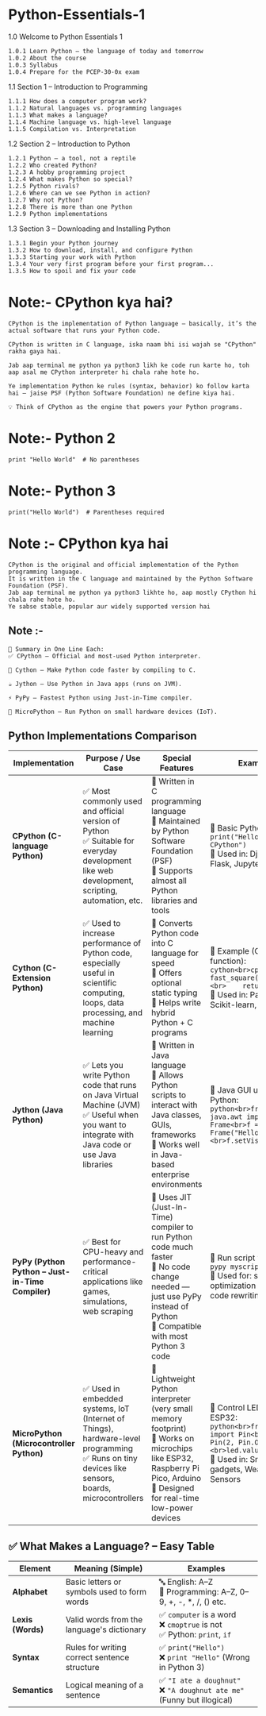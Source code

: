 # Python-Essentials-1






1.0 Welcome to Python Essentials 1
```
1.0.1 Learn Python – the language of today and tomorrow
1.0.2 About the course
1.0.3 Syllabus
1.0.4 Prepare for the PCEP-30-0x exam

```


1.1 Section 1 – Introduction to Programming

```
1.1.1 How does a computer program work?
1.1.2 Natural languages vs. programming languages
1.1.3 What makes a language?
1.1.4 Machine language vs. high-level language
1.1.5 Compilation vs. Interpretation
```


1.2 Section 2 – Introduction to Python
```
1.2.1 Python – a tool, not a reptile
1.2.2 Who created Python?
1.2.3 A hobby programming project
1.2.4 What makes Python so special?
1.2.5 Python rivals?
1.2.6 Where can we see Python in action?
1.2.7 Why not Python?
1.2.8 There is more than one Python
1.2.9 Python implementations
```

1.3 Section 3 – Downloading and Installing Python
```
1.3.1 Begin your Python journey
1.3.2 How to download, install, and configure Python
1.3.3 Starting your work with Python
1.3.4 Your very first program before your first program...
1.3.5 How to spoil and fix your code
```






# Note:- CPython kya hai?
 ```
CPython is the implementation of Python language — basically, it’s the actual software that runs your Python code.

CPython is written in C language, iska naam bhi isi wajah se "CPython" rakha gaya hai.

Jab aap terminal me python ya python3 likh ke code run karte ho, toh aap asal me CPython interpreter hi chala rahe hote ho.

Ye implementation Python ke rules (syntax, behavior) ko follow karta hai — jaise PSF (Python Software Foundation) ne define kiya hai.

💡 Think of CPython as the engine that powers your Python programs.
```


# Note:- Python 2
```
print "Hello World"  # No parentheses
```

# Note:- Python 3
```
print("Hello World")  # Parentheses required
```


# Note :- CPython kya hai
```
CPython is the original and official implementation of the Python programming language.
It is written in the C language and maintained by the Python Software Foundation (PSF).
Jab aap terminal me python ya python3 likhte ho, aap mostly CPython hi chala rahe hote ho.
Ye sabse stable, popular aur widely supported version hai
```



## Note :-
```
💬 Summary in One Line Each:
✅ CPython – Official and most-used Python interpreter.

🚀 Cython – Make Python code faster by compiling to C.

☕ Jython – Use Python in Java apps (runs on JVM).

⚡ PyPy – Fastest Python using Just-in-Time compiler.

🧩 MicroPython – Run Python on small hardware devices (IoT).
```





## Python Implementations Comparison

| **Implementation** | **Purpose / Use Case** | **Special Features** | **Example** |
|--------------------|------------------------|-----------------------|-------------|
| **CPython (C-language Python)** | ✅ Most commonly used and official version of Python<br>✅ Suitable for everyday development like web development, scripting, automation, etc. | 🔹 Written in C programming language<br>🔹 Maintained by Python Software Foundation (PSF)<br>🔹 Supports almost all Python libraries and tools | 📌 Basic Python usage:<br>`print("Hello from CPython")`<br>📌 Used in: Django, Flask, Jupyter, etc. |
| **Cython (C-Extension Python)** | ✅ Used to increase performance of Python code, especially useful in scientific computing, loops, data processing, and machine learning | 🔹 Converts Python code into C language for speed<br>🔹 Offers optional static typing<br>🔹 Helps write hybrid Python + C programs | 📌 Example (Cython function):<br>```cython<br>cpdef int fast_square(int x):<br>    return x * x```<br>📌 Used in: Pandas, Scikit-learn, NumPy |
| **Jython (Java Python)** | ✅ Lets you write Python code that runs on Java Virtual Machine (JVM)<br>✅ Useful when you want to integrate with Java code or use Java libraries | 🔹 Written in Java language<br>🔹 Allows Python scripts to interact with Java classes, GUIs, frameworks<br>🔹 Works well in Java-based enterprise environments | 📌 Java GUI using Python:<br>```python<br>from java.awt import Frame<br>f = Frame("Hello Jython")<br>f.setVisible(True)``` |
| **PyPy (Python Python – Just-in-Time Compiler)** | ✅ Best for CPU-heavy and performance-critical applications like games, simulations, web scraping | 🔹 Uses JIT (Just-In-Time) compiler to run Python code much faster<br>🔹 No code change needed — just use PyPy instead of Python<br>🔹 Compatible with most Python 3 code | 📌 Run script with PyPy:<br>`pypy myscript.py`<br>📌 Used for: speed optimization without code rewriting |
| **MicroPython (Microcontroller Python)** | ✅ Used in embedded systems, IoT (Internet of Things), hardware-level programming<br>✅ Runs on tiny devices like sensors, boards, microcontrollers | 🔹 Lightweight Python interpreter (very small memory footprint)<br>🔹 Works on microchips like ESP32, Raspberry Pi Pico, Arduino<br>🔹 Designed for real-time low-power devices | 📌 Control LED on ESP32:<br>```python<br>from machine import Pin<br>led = Pin(2, Pin.OUT)<br>led.value(1)```<br>📌 Used in: Smart home gadgets, Wearables, Sensors |








## ✅ What Makes a Language? – Easy Table

| **Element**       | **Meaning (Simple)**                            | **Examples** |
|-------------------|--------------------------------------------------|--------------|
| **Alphabet**       | Basic letters or symbols used to form words      | 🔤 English: A–Z<br>🔢 Programming: A–Z, 0–9, +, -, *, /, () etc. |
| **Lexis (Words)**  | Valid words from the language's dictionary       | ✅ `computer` is a word<br>❌ `cmoptrue` is not<br>✅ Python: `print`, `if` |
| **Syntax**         | Rules for writing correct sentence structure     | ✅ `print("Hello")`<br>❌ `print "Hello"` (Wrong in Python 3) |
| **Semantics**      | Logical meaning of a sentence                    | ✅ `"I ate a doughnut"`<br>❌ `"A doughnut ate me"` (Funny but illogical) |









